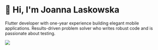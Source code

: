 
# 👋 Hi, I'm Joanna Laskowska

Flutter developer with one-year experience building elegant mobile applications. Results-driven problem solver who writes robust code and is passionate about testing.

![](https://github-readme-stats.vercel.app/api?username=jlaskowska&show_icons=true&hide_border=true)
